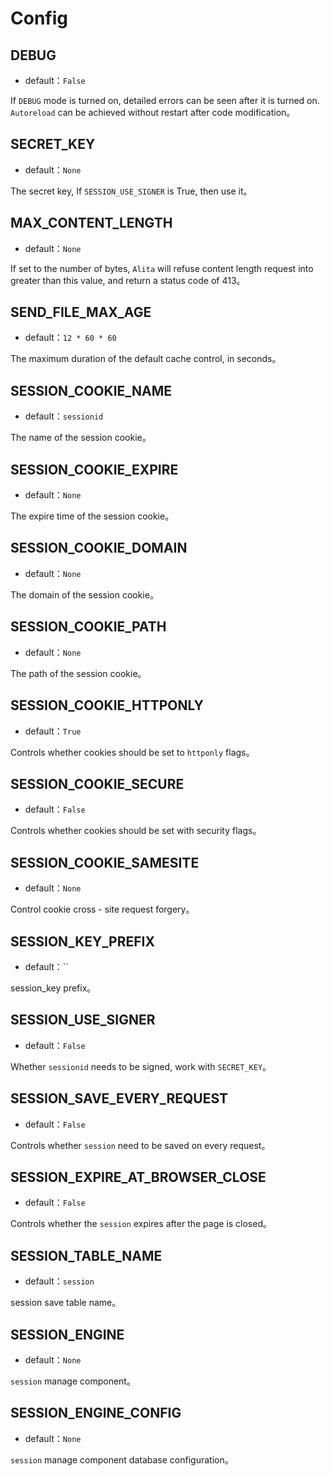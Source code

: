 # Config

## DEBUG

- default：`False`

If `DEBUG` mode is turned on, detailed errors can be seen after it is turned on. `Autoreload` can be achieved without restart after code modification。

## SECRET_KEY

- default：`None`

The secret key, If `SESSION_USE_SIGNER` is True, then use it。

## MAX_CONTENT_LENGTH

- default：`None`

If set to the number of bytes, `Alita` will refuse content length request into greater than this value, and return a status code of 413。


## SEND_FILE_MAX_AGE

- default：`12 * 60 * 60`

The maximum duration of the default cache control, in seconds。


## SESSION_COOKIE_NAME

- default：`sessionid`

The name of the session cookie。

## SESSION_COOKIE_EXPIRE

- default：`None`

The expire time of the session cookie。

## SESSION_COOKIE_DOMAIN

- default：`None`

The domain of the session cookie。

## SESSION_COOKIE_PATH

- default：`None`

The path of the session cookie。

## SESSION_COOKIE_HTTPONLY

- default：`True`

Controls whether cookies should be set to `httponly` flags。

## SESSION_COOKIE_SECURE

- default：`False`

Controls whether cookies should be set with security flags。

## SESSION_COOKIE_SAMESITE

- default：`None`

Control cookie cross - site request forgery。

## SESSION_KEY_PREFIX

- default：``

session_key prefix。

## SESSION_USE_SIGNER

- default：`False`

Whether `sessionid` needs to be signed, work with `SECRET_KEY`。

## SESSION_SAVE_EVERY_REQUEST

- default：`False`

Controls whether `session` need to be saved on every request。


## SESSION_EXPIRE_AT_BROWSER_CLOSE

- default：`False`

Controls whether the `session` expires after the page is closed。

## SESSION_TABLE_NAME

- default：`session`

session save table name。

## SESSION_ENGINE

- default：`None`

`session` manage component。

## SESSION_ENGINE_CONFIG

- default：`None`

`session`  manage component database configuration。

